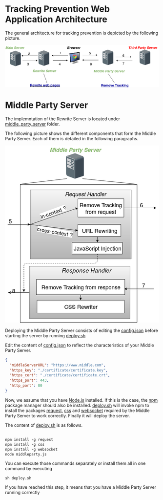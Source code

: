 
# Tracking Prevention Web Application Architecture
 The general architecture for tracking prevention is depicted by the following picture. 
 <p align="center">
  <img src="images/narchitecture-2.png?raw=true" alt="Tracking Prevention Web Application Architecture"/>
</p>

# Middle Party Server
The implemntation of the Rewrite Server is located under [middle_party_server](middle_party_server) folder.

The following picture shows the different components that form the Middle Party Server. Each of them is detailed in the following paragraphs.


<p align="center">
  <img src="images/middle.png?raw=true" alt="Middle Party Server"/>
</p>


Deploying the Middle Party Server consists of editing the [config.json](config.json) before starting the server by running [deploy.sh](deploy.sh)


Edit the content of [config.json](config.json) to reflect the characteristics of your Middle Party Server.
```json
{
  "middleServerURL": "https://www.middle.com", 
  "https_key": "./certificate/certificate.key", 
  "https_cert": "./certificate/certificate.crt", 
  "https_port": 443, 
  "http_port": 80
}
```
Now, we assume that you have [Node.js](https://nodejs.org) installed. If this is the case, the [npm](https://www.npmjs.com) package manager should also be installed. [deploy.sh](deploy.sh) will invoke npm to install the packages [request](https://www.npmjs.com/package/request), [css](https://www.npmjs.com/package/css) and [websocket](https://www.npmjs.com/package/websocket) required by the Middle Party Server to work correctly. Finally it will deploy the server.

The content of [deploy.sh](deploy.sh) is as follows.
```shell

npm install -g request
npm install -g css
npm install -g websocket
node middleparty.js
```
You can execute those commands separately or install them all in one command by executing
``` shell
sh deploy.sh
```

If you have reached this step, it means that you have a Middle Party Server running correctly
